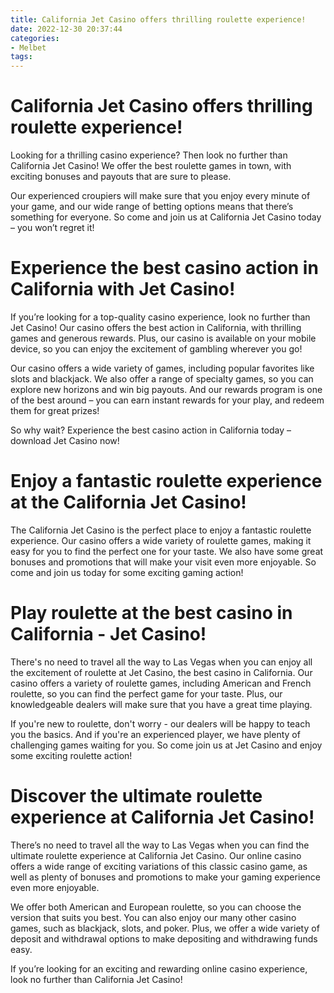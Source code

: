 ```yaml
---
title: California Jet Casino offers thrilling roulette experience!
date: 2022-12-30 20:37:44
categories:
- Melbet
tags:
---
```



#  California Jet Casino offers thrilling roulette experience!

Looking for a thrilling casino experience? Then look no further than California Jet Casino! We offer the best roulette games in town, with exciting bonuses and payouts that are sure to please.

Our experienced croupiers will make sure that you enjoy every minute of your game, and our wide range of betting options means that there’s something for everyone. So come and join us at California Jet Casino today – you won’t regret it!

#  Experience the best casino action in California with Jet Casino!

If you’re looking for a top-quality casino experience, look no further than Jet Casino! Our casino offers the best action in California, with thrilling games and generous rewards. Plus, our casino is available on your mobile device, so you can enjoy the excitement of gambling wherever you go!

Our casino offers a wide variety of games, including popular favorites like slots and blackjack. We also offer a range of specialty games, so you can explore new horizons and win big payouts. And our rewards program is one of the best around – you can earn instant rewards for your play, and redeem them for great prizes!

So why wait? Experience the best casino action in California today – download Jet Casino now!

#  Enjoy a fantastic roulette experience at the California Jet Casino!

The California Jet Casino is the perfect place to enjoy a fantastic roulette experience. Our casino offers a wide variety of roulette games, making it easy for you to find the perfect one for your taste. We also have some great bonuses and promotions that will make your visit even more enjoyable. So come and join us today for some exciting gaming action!

#  Play roulette at the best casino in California - Jet Casino!

There's no need to travel all the way to Las Vegas when you can enjoy all the excitement of roulette at Jet Casino, the best casino in California. Our casino offers a variety of roulette games, including American and French roulette, so you can find the perfect game for your taste. Plus, our knowledgeable dealers will make sure that you have a great time playing.

If you're new to roulette, don't worry - our dealers will be happy to teach you the basics. And if you're an experienced player, we have plenty of challenging games waiting for you. So come join us at Jet Casino and enjoy some exciting roulette action!

#  Discover the ultimate roulette experience at California Jet Casino!

There’s no need to travel all the way to Las Vegas when you can find the ultimate roulette experience at California Jet Casino. Our online casino offers a wide range of exciting variations of this classic casino game, as well as plenty of bonuses and promotions to make your gaming experience even more enjoyable.

We offer both American and European roulette, so you can choose the version that suits you best. You can also enjoy our many other casino games, such as blackjack, slots, and poker. Plus, we offer a wide variety of deposit and withdrawal options to make depositing and withdrawing funds easy.

If you’re looking for an exciting and rewarding online casino experience, look no further than California Jet Casino!